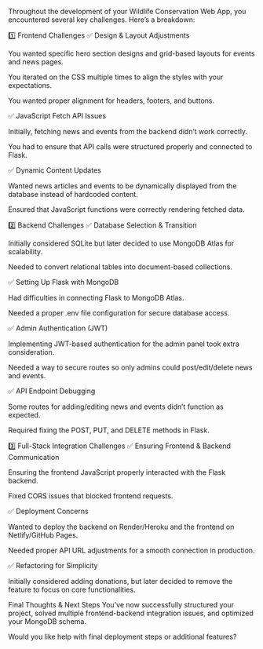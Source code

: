 Throughout the development of your Wildlife Conservation Web App, you encountered several key challenges. Here’s a breakdown:

1️⃣ Frontend Challenges
✅ Design & Layout Adjustments

You wanted specific hero section designs and grid-based layouts for events and news pages.

You iterated on the CSS multiple times to align the styles with your expectations.

You wanted proper alignment for headers, footers, and buttons.

✅ JavaScript Fetch API Issues

Initially, fetching news and events from the backend didn’t work correctly.

You had to ensure that API calls were structured properly and connected to Flask.

✅ Dynamic Content Updates

Wanted news articles and events to be dynamically displayed from the database instead of hardcoded content.

Ensured that JavaScript functions were correctly rendering fetched data.

2️⃣ Backend Challenges
✅ Database Selection & Transition

Initially considered SQLite but later decided to use MongoDB Atlas for scalability.

Needed to convert relational tables into document-based collections.

✅ Setting Up Flask with MongoDB

Had difficulties in connecting Flask to MongoDB Atlas.

Needed a proper .env file configuration for secure database access.

✅ Admin Authentication (JWT)

Implementing JWT-based authentication for the admin panel took extra consideration.

Needed a way to secure routes so only admins could post/edit/delete news and events.

✅ API Endpoint Debugging

Some routes for adding/editing news and events didn’t function as expected.

Required fixing the POST, PUT, and DELETE methods in Flask.

3️⃣ Full-Stack Integration Challenges
✅ Ensuring Frontend & Backend Communication

Ensuring the frontend JavaScript properly interacted with the Flask backend.

Fixed CORS issues that blocked frontend requests.

✅ Deployment Concerns

Wanted to deploy the backend on Render/Heroku and the frontend on Netlify/GitHub Pages.

Needed proper API URL adjustments for a smooth connection in production.

✅ Refactoring for Simplicity

Initially considered adding donations, but later decided to remove the feature to focus on core functionalities.

Final Thoughts & Next Steps
You’ve now successfully structured your project, solved multiple frontend-backend integration issues, and optimized your MongoDB schema.

Would you like help with final deployment steps or additional features?
